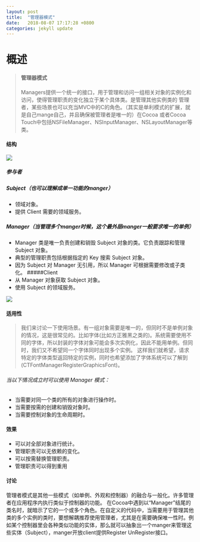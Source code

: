 ```yaml
---
layout: post
title:  "管理器模式"
date:   2018-08-07 17:17:28 +0800
categories: jekyll update
---
```

# 概述
> #### 管理器模式
> Managers提供一个统一的接口，用于管理和访问一组相关对象的实例化和访问，使得管理职责的变化独立于某个具体类。是管理其他实例类的 管理者，某些场景也可以充当MVC中的C的角色。（其实是单利模式的扩展，就是自己mange自己，并且确保被管理者是唯一的）在Cocoa 或者Cocoa Touch中包括NSFileManager、NSInputManager、NSLayoutManager等类。

#### 结构
![](http://upload-images.jianshu.io/upload_images/1517257-51774d07ee87ca75.png?imageMogr2/auto-orient/strip%7CimageView2/2/w/1240)
##### 参与者
##### Subject（也可以理解成单一功能的manger）
- 领域对象。
- 提供 Client 需要的领域服务。
##### Manager（当管理多个manger时候，这个最外层manger一般要求唯一的单例）
- Manager 类是唯一负责创建和销毁 Subject 对象的类。它负责跟踪和管理 Subject 对象。
- 典型的管理职责包括根据指定的 Key 搜索 Subject 对象。
- 因为 Subject 对 Manager 无引用，所以 Manager 可根据需要修改或子类化。
#####Client
- 从 Manager 对象获取 Subject 对象。
- 使用 Subject 的领域服务。

![](http://upload-images.jianshu.io/upload_images/1517257-beabeb5570625591.png?imageMogr2/auto-orient/strip%7CimageView2/2/w/1240)

#### 适用性
>我们来讨论一下使用场景。有一组对象需要是唯一的，但同时不是单例对象的情况，这是很常见的。比如字体(比如方正雅黑之类的)。系统需要使用不同的字体，所以封装的字体对象可能会多次实例化，因此不能用单例。但同时，我们又不希望同一个字体同时出现多个实例。
这样我们就希望，请求特定的字体类型返回特定的实例，同时也希望添加了字体系统可以了解到(CTFontManagerRegisterGraphicsFont)。

 ###### 当以下情况成立时可以使用 Manager 模式：
- 当需要对同一个类的所有的对象进行操作时。
- 当需要按需的创建和销毁对象时。
- 当需要控制对象的生命周期时。

#### 效果
- 可以对全部对象进行统计。
- 管理职责可以无依赖的变化。
- 可以按需替换管理职责。
- 管理职责可以得到重用

#### 讨论
管理者模式是其他一些模式（如单例、外观和控制器）的融合与一般化。许多管理者在应用程序内执行类似于控制器的功能。 在Cocoa中遇到以“Manager”结尾的类名时，就暗示了它的一个或多个角色。在自定义的代码中，当需要用于管理其他类的多个实例的类时，要想解耦推荐使用管理者，尤其是在需要确保唯一性时。例如某个控制器里会各种类似功能的实体，那么就可以抽象出一个manger来管理这些实体（Subject），manger开放client提供Register UnRegister接口。
